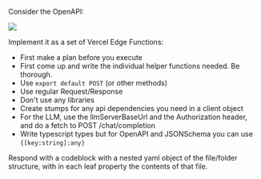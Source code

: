 Consider the OpenAPI:

![](openapi.yaml)

Implement it as a set of Vercel Edge Functions:

- First make a plan before you execute
- First come up and write the individual helper functions needed. Be thorough.
- Use `export default POST` (or other methods)
- Use regular Request/Response
- Don't use any libraries
- Create stumps for any api dependencies you need in a client object
- For the LLM, use the llmServerBaseUrl and the Authorization header, and do a fetch to POST /chat/completion
- Write typescript types but for OpenAPI and JSONSchema you can use `{[key:string]:any}`

Respond with a codeblock with a nested yaml object of the file/folder structure, with in each leaf property the contents of that file.
